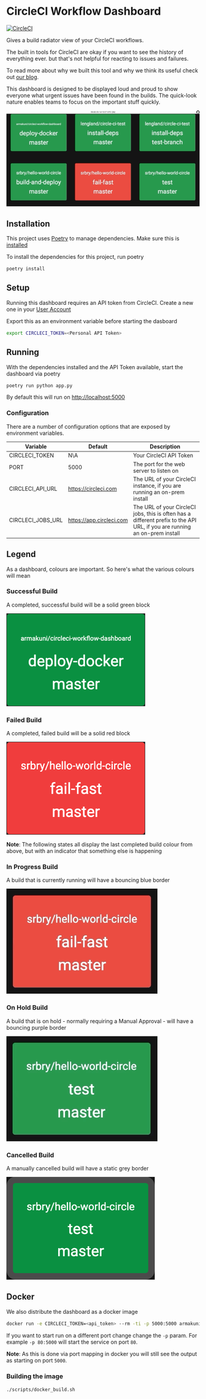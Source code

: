 # CircleCI Workflow Dashboard

[![CircleCI](https://circleci.com/gh/armakuni/circleci-workflow-dashboard.svg?style=shield)](https://circleci.com/gh/armakuni/circleci-workflow-dashboard)

Gives a build radiator view of your CircleCI workflows.

The built in tools for CircleCI are okay if you want to see the history of everything ever. but that's not helpful for reacting to issues and failures.

To read more about why we built this tool and why we think its useful check out [our blog](https://cloudnative.ly/giving-circleci-a-focus-on-continuous-deployment-36fe835c97be).

This dashboard is designed to be displayed loud and proud to show everyone what urgent issues have been found in the builds. The quick-look nature enables teams to focus on the important stuff quickly.

![CircleCI Dashboard Overview](docs/imgs/overview.gif)

## Installation

This project uses [Poetry](https://python-poetry.org/) to manage dependencies. Make sure this is [installed](https://python-poetry.org/docs/#installation)

To install the dependencies for this project, run poetry

```bash
poetry install
```

## Setup

Running this dashboard requires an API token from CircleCI. Create a new one in your [User Account](https://circleci.com/account/api)

Export this as an environment variable before starting the dasboard

```bash
export CIRCLECI_TOKEN=<Personal API Token>
```

## Running

With the dependencies installed and the API Token available, start the dashboard via poetry

```bash
poetry run python app.py
```

By default this will run on <http://localhost:5000>

### Configuration

There are a number of configuration options that are exposed by environment variables.

| Variable          | Default                    | Description                                                                                                               |
|-------------------|----------------------------|---------------------------------------------------------------------------------------------------------------------------|
| CIRCLECI_TOKEN    | N\A                        | Your CircleCI API Token                                                                                                   |
| PORT              | 5000                       | The port for the web server to listen on                                                                                  |
| CIRCLECI_API_URL  | <https://circleci.com>     | The URL of your CircleCI instance, if you are running an on-prem install                                                  |
| CIRCLECI_JOBS_URL | <https://app.circleci.com> | The URL of your CircleCI jobs, this is often has a different prefix to the API URL, if you are running an on-prem install |

## Legend

As a dashboard, colours are important. So here's what the various colours will mean

### Successful Build

A completed, successful build will be a solid green block

![CircleCI Dashboard Successful Build](docs/imgs/success.png)

### Failed Build

A completed, failed build will be a solid red block

![CircleCI Dashboard Failed Build](docs/imgs/failure.png)

**Note**: The following states all display the last completed build colour from above, but with an indicator that something else is happening

### In Progress Build

A build that is currently running will have a bouncing blue border

![CircleCI Dashboard In Progress Build](docs/imgs/building.gif)

### On Hold Build

A build that is on hold - normally requiring a Manual Approval - will have a bouncing purple border

![CircleCI Dashboard On Hold Build](docs/imgs/on_hold.gif)

### Cancelled Build

A manually cancelled build will have a static grey border

![CircleCI Dashboard Cancelled Build](docs/imgs/cancelled.png)

## Docker

We also distribute the dashboard as a docker image

```bash
docker run -e CIRCLECI_TOKEN=<api_token> --rm -ti -p 5000:5000 armakuni/circleci-workflow-dashboard
```

If you want to start run on a different port change change the `-p` param. For example `-p 80:5000` will start the service on port `80`.

**Note**: As this is done via port mapping in docker you will still see the output as starting on port `5000`.

### Building the image

```bash
./scripts/docker_build.sh
```
